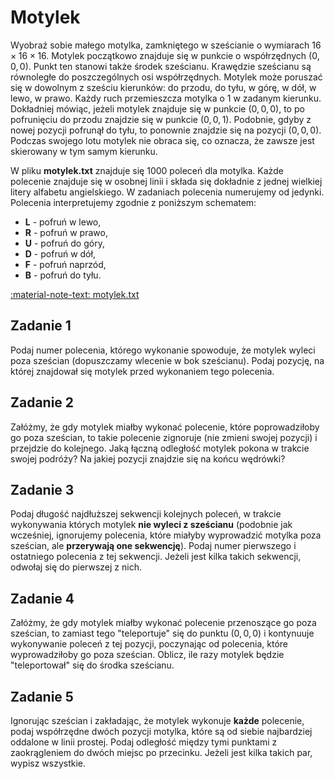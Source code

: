 # Motylek

Wyobraź sobie małego motylka, zamkniętego w sześcianie o wymiarach $16\times 16\times 16$. Motylek początkowo znajduje się w punkcie o współrzędnych $(0,0,0)$. Punkt ten stanowi także środek sześcianu. Krawędzie sześcianu są równoległe do poszczególnych osi współrzędnych. Motylek może poruszać się w dowolnym z sześciu kierunków: do przodu, do tyłu, w górę, w dół, w lewo, w prawo. Każdy ruch przemieszcza motylka o $1$ w zadanym kierunku. Dokładniej mówiąc, jeżeli motylek znajduje się w punkcie $(0,0,0)$, to po pofrunięciu do przodu znajdzie się w punkcie $(0,0,1)$. Podobnie, gdyby z nowej pozycji pofrunął do tyłu, to ponownie znajdzie się na pozycji $(0,0,0)$. Podczas swojego lotu motylek nie obraca się, co oznacza, że zawsze jest skierowany w tym samym kierunku.

W pliku **motylek.txt** znajduje się $1000$ poleceń dla motylka. Każde polecenie znajduje się w osobnej linii i składa się dokładnie z jednej wielkiej litery alfabetu angielskiego. W zadaniach polecenia numerujemy od jedynki. Polecenia interpretujemy zgodnie z poniższym schematem:

- **L** - pofruń w lewo,
- **R** - pofruń w prawo,
- **U** - pofruń do góry,
- **D** - pofruń w dół,
- **F** - pofruń naprzód,
- **B** - pofruń do tyłu.

[:material-note-text: motylek.txt](../../../../assets/motylek.txt)

## Zadanie 1

Podaj numer polecenia, którego wykonanie spowoduje, że motylek wyleci poza sześcian (dopuszczamy wlecenie w bok sześcianu). Podaj pozycję, na której znajdował się motylek przed wykonaniem tego polecenia.

## Zadanie 2

Załóżmy, że gdy motylek miałby wykonać polecenie, które poprowadziłoby go poza sześcian, to takie polecenie zignoruje (nie zmieni swojej pozycji) i przejdzie do kolejnego. Jaką łączną odległość motylek pokona w trakcie swojej podróży? Na jakiej pozycji znajdzie się na końcu wędrówki?

## Zadanie 3

Podaj długość najdłuższej sekwencji kolejnych poleceń, w trakcie wykonywania których motylek **nie wyleci z sześcianu** (podobnie jak wcześniej, ignorujemy polecenia, które miałyby wyprowadzić motylka poza sześcian, ale **przerywają one sekwencję**). Podaj numer pierwszego i ostatniego polecenia z tej sekwencji. Jeżeli jest kilka takich sekwencji, odwołaj się do pierwszej z nich.

## Zadanie 4

Załóżmy, że gdy motylek miałby wykonać polecenie przenoszące go poza sześcian, to zamiast tego "teleportuje" się do punktu $(0,0,0)$ i kontynuuje wykonywanie poleceń z tej pozycji, poczynając od polecenia, które wyprowadziłoby go poza sześcian. Oblicz, ile razy motylek będzie "teleportował" się do środka sześcianu.

## Zadanie 5

Ignorując sześcian i zakładając, że motylek wykonuje **każde** polecenie, podaj współrzędne dwóch pozycji motylka, które są od siebie najbardziej oddalone w linii prostej. Podaj odległość między tymi punktami z zaokrągleniem do dwóch miejsc po przecinku. Jeżeli jest kilka takich par, wypisz wszystkie.
